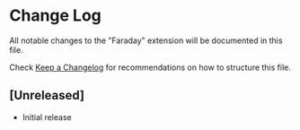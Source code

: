 # Change Log

All notable changes to the "Faraday" extension will be documented in this file.

Check [Keep a Changelog](http://keepachangelog.com/) for recommendations on how to structure this file.

## [Unreleased]

- Initial release
